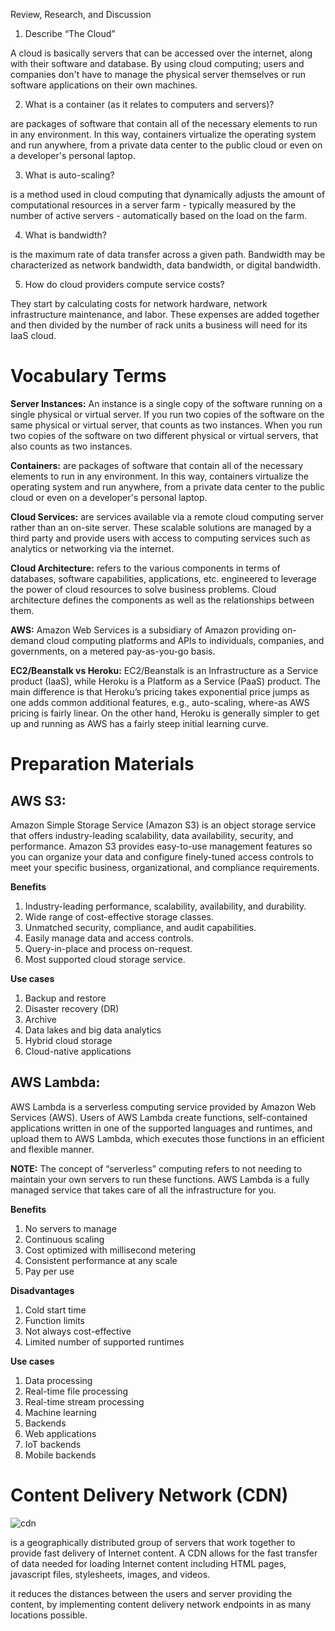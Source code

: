 Review, Research, and Discussion

1. Describe “The Cloud”

A cloud is basically servers that can be accessed over the internet, along with their software and database. By using cloud computing; users and companies don't have to manage the physical server themselves or run software applications on their own machines. 

2. What is a container (as it relates to computers and servers)?

 are packages of software that contain all of the necessary elements to run in any environment. In this way, containers virtualize the operating system and run anywhere, from a private data center to the public cloud or even on a developer's personal laptop.

3. What is auto-scaling?

is a method used in cloud computing that dynamically adjusts the amount of computational resources in a server farm - typically measured by the number of active servers - automatically based on the load on the farm. 

4. What is bandwidth?

is the maximum rate of data transfer across a given path. Bandwidth may be characterized as network bandwidth, data bandwidth, or digital bandwidth.

5. How do cloud providers compute service costs?

They start by calculating costs for network hardware, network infrastructure maintenance, and labor. These expenses are added together and then divided by the number of rack units a business will need for its IaaS cloud.

# Vocabulary Terms
**Server Instances:** An instance is a single copy of the software running on a single physical or virtual server. If you run two copies of the software on the same physical or virtual server, that counts as two instances. When you run two copies of the software on two different physical or virtual servers, that also counts as two instances.

**Containers:** are packages of software that contain all of the necessary elements to run in any environment. In this way, containers virtualize the operating system and run anywhere, from a private data center to the public cloud or even on a developer's personal laptop.

**Cloud Services:** are services available via a remote cloud computing server rather than an on-site server. These scalable solutions are managed by a third party and provide users with access to computing services such as analytics or networking via the internet.

**Cloud Architecture:** refers to the various components in terms of databases, software capabilities, applications, etc. engineered to leverage the power of cloud resources to solve business problems. Cloud architecture defines the components as well as the relationships between them.

**AWS:** Amazon Web Services is a subsidiary of Amazon providing on-demand cloud computing platforms and APIs to individuals, companies, and governments, on a metered pay-as-you-go basis.

**EC2/Beanstalk vs Heroku:**  EC2/Beanstalk is an Infrastructure as a Service product (IaaS), while Heroku is a Platform as a Service (PaaS) product. The main difference is that Heroku’s pricing takes exponential price jumps as one adds common additional features, e.g., auto-scaling, where-as AWS pricing is fairly linear. On the other hand, Heroku is generally simpler to get up and running as AWS has a fairly steep initial learning curve.

# Preparation Materials

## AWS S3:
Amazon Simple Storage Service (Amazon S3) is an object storage service that offers industry-leading scalability, data availability, security, and performance. Amazon S3 provides easy-to-use management features so you can organize your data and configure finely-tuned access controls to meet your specific business, organizational, and compliance requirements. 

**Benefits**
1. Industry-leading performance, scalability, availability, and durability.
2. Wide range of cost-effective storage classes.
3. Unmatched security, compliance, and audit capabilities.
4. Easily manage data and access controls.
5. Query-in-place and process on-request.
6. Most supported cloud storage service.

**Use cases**
1. Backup and restore
2. Disaster recovery (DR)
3. Archive
4. Data lakes and big data analytics
5. Hybrid cloud storage
6. Cloud-native applications

## AWS Lambda:
AWS Lambda is a serverless computing service provided by Amazon Web Services (AWS). Users of AWS Lambda create functions, self-contained applications written in one of the supported languages and runtimes, and upload them to AWS Lambda, which executes those functions in an efficient and flexible manner.

**NOTE:**
The concept of “serverless” computing refers to not needing to maintain your own servers to run these functions. AWS Lambda is a fully managed service that takes care of all the infrastructure for you. 

**Benefits**
1. No servers to manage
2. Continuous scaling
3. Cost optimized with millisecond metering
4. Consistent performance at any scale
5. Pay per use

**Disadvantages**
1. Cold start time
2. Function limits
3. Not always cost-effective
4. Limited number of supported runtimes


**Use cases**
1. Data processing
2. Real-time file processing
3. Real-time stream processing
4. Machine learning
5. Backends
6. Web applications
7. IoT backends
8. Mobile backends

# Content Delivery Network (CDN)

![cdn](https://softloom.com/wp-content/uploads/2019/04/cmn_en_fig_services_network_cdn_01.png)

is a geographically distributed group of servers that work together to provide fast delivery of Internet content. A CDN allows for the fast transfer of data needed for loading Internet content including HTML pages, javascript files, stylesheets, images, and videos.

it reduces the distances between the users and server providing the content, by implementing content delivery network endpoints in as many locations possible.